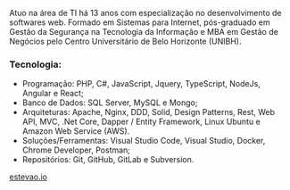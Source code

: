 Atuo na área de TI há 13 anos com especialização no desenvolvimento de softwares web. Formado em Sistemas para Internet, pós-graduado em Gestão da Segurança na Tecnologia da Informação e MBA em Gestão de Negócios pelo Centro Universitário de Belo Horizonte (UNIBH).

### Tecnologia:
* Programação: PHP, C#, JavaScript, Jquery, TypeScript, NodeJs, Angular e React;
* Banco de Dados: SQL Server, MySQL e Mongo;
* Arquiteturas: Apache, Nginx, DDD, Solid, Design Patterns, Rest, Web API, MVC, .Net Core, Dapper / Entity Framework, Linux Ubuntu e Amazon Web Service (AWS).
* Soluções/Ferramentas: Visual Studio Code, Visual Studio, Docker, Chrome Developer, Postman;
* Repositórios: Git, GitHub, GitLab e Subversion.

[estevao.io](https://estevao.io)
